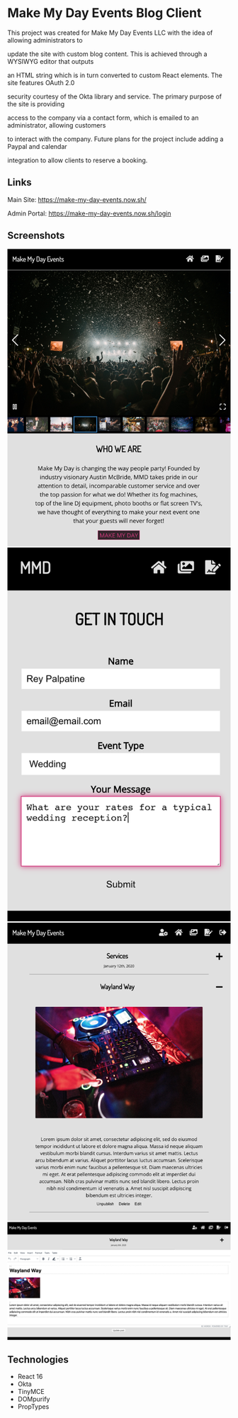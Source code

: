# Make My Day Events Blog Client

This project was created for Make My Day Events LLC with the idea of allowing administrators to

update the site with custom blog content. This is achieved through a WYSIWYG editor that outputs 

an HTML string which is in turn converted to custom React elements. The site features OAuth 2.0 

security courtesy of the Okta library and service. The primary purpose of the site is providing

access to the company via a contact form, which is emailed to an administrator, allowing customers 

to interact with the company. Future plans for the project include adding a Paypal and calendar 

integration to allow clients to reserve a booking.

## Links

Main Site: https://make-my-day-events.now.sh/

Admin Portal: https://make-my-day-events.now.sh/login

## Screenshots

![Screenshot1](/src/images/clientTabletView-landing.png)
![Screenshot2](/src/images/clientMobileView-contactForm.png)
![Screenshot3](/src/images/adminTabletView-openPost.png)
![Screenshot4](/src/images/adminDesktopView-editor.png)

## Technologies

* React 16
* Okta
* TinyMCE
* DOMpurify
* PropTypes